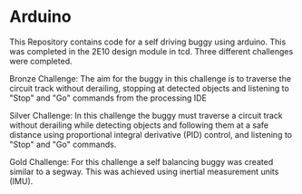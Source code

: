 # Arduino

This Repository contains code for a self driving buggy using arduino.  This was completed in the 2E10 design module in tcd.  Three different challenges were completed.

Bronze Challenge:
The aim for the buggy in this challenge is to traverse the circuit track without derailing, stopping at detected objects and listening to "Stop" and "Go" commands from 
the processing IDE

Silver Challenge:
In this challenge the buggy must traverse a circuit track without derailing while detecting objects and following them at a safe distance using proportional integral derivative (PID) control, and listening to "Stop" and "Go" commands.

Gold Challenge:
For this challenge a self balancing buggy was created similar to a segway.  This was achieved using inertial measurement units (IMU).
